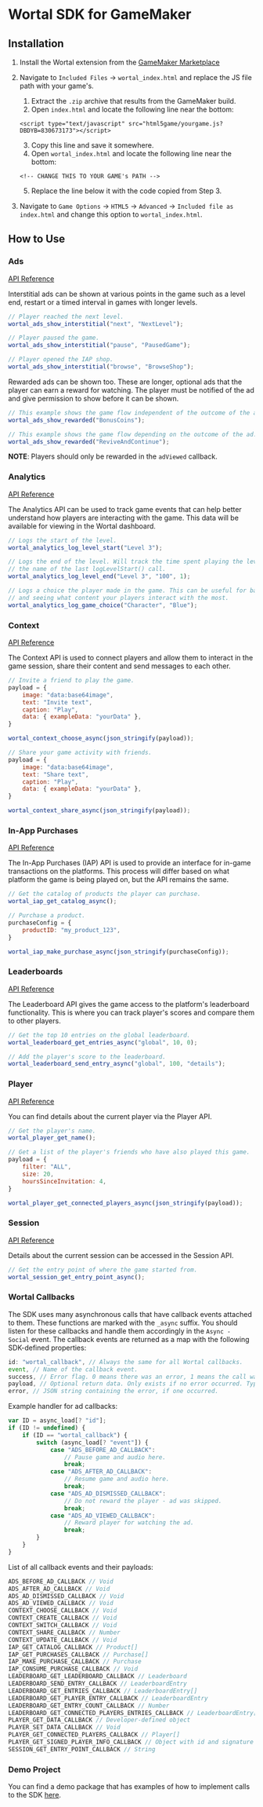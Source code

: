 # Wortal SDK for GameMaker

## Installation
1. Install the Wortal extension from the [GameMaker Marketplace](https://marketplace.yoyogames.com/assets/11217/wortal)
2. Navigate to `Included Files` -> `wortal_index.html` and replace the JS file path with your game's.
   1. Extract the `.zip` archive that results from the GameMaker build.
   2. Open `index.html` and locate the following line near the bottom:

   `<script type="text/javascript" src="html5game/yourgame.js?DBDYB=830673173"></script>`

   3. Copy this line and save it somewhere.
   4. Open `wortal_index.html` and locate the following line near the bottom:

   `<!-- CHANGE THIS TO YOUR GAME's PATH -->`

   5. Replace the line below it with the code copied from Step 3.
3. Navigate to `Game Options` -> `HTML5` -> `Advanced` -> `Included file as index.html` and change this option to `wortal_index.html`.

## How to Use

### Ads

[API Reference](https://sdk.html5gameportal.com/api/ads/)

Interstitial ads can be shown at various points in the game such as a level end, restart or a timed
interval in games with longer levels.

```javascript
// Player reached the next level.
wortal_ads_show_interstitial("next", "NextLevel");

// Player paused the game.
wortal_ads_show_interstitial("pause", "PausedGame");

// Player opened the IAP shop.
wortal_ads_show_interstitial("browse", "BrowseShop");
```

Rewarded ads can be shown too. These are longer, optional ads that the player can earn a reward for watching. The player
must be notified of the ad and give permission to show before it can be shown.

```javascript
// This example shows the game flow independent of the outcome of the ad.
wortal_ads_show_rewarded("BonusCoins");

// This example shows the game flow depending on the outcome of the ad.
wortal_ads_show_rewarded("ReviveAndContinue");
```

**NOTE**: Players should only be rewarded in the `adViewed` callback.

### Analytics

[API Reference](https://sdk.html5gameportal.com/api/analytics/)

The Analytics API can be used to track game events that can help better understand how players are interacting with
the game. This data will be available for viewing in the Wortal dashboard.

```javascript
// Logs the start of the level.
wortal_analytics_log_level_start("Level 3");

// Logs the end of the level. Will track the time spent playing the level if the name matches
// the name of the last logLevelStart() call.
wortal_analytics_log_level_end("Level 3", "100", 1);

// Logs a choice the player made in the game. This can be useful for balancing the game
// and seeing what content your players interact with the most.
wortal_analytics_log_game_choice("Character", "Blue");
```

### Context

[API Reference](https://sdk.html5gameportal.com/api/context/)

The Context API is used to connect players and allow them to interact in the game session, share their content
and send messages to each other.

```javascript
// Invite a friend to play the game.
payload = {
    image: "data:base64image",
    text: "Invite text",
    caption: "Play",
    data: { exampleData: "yourData" },
}

wortal_context_choose_async(json_stringify(payload));

// Share your game activity with friends.
payload = {
    image: "data:base64image",
    text: "Share text",
    caption: "Play",
    data: { exampleData: "yourData" },
}

wortal_context_share_async(json_stringify(payload));
```

### In-App Purchases

[API Reference](https://sdk.html5gameportal.com/api/iap/)

The In-App Purchases (IAP) API is used to provide an interface for in-game transactions on the platforms.
This process will differ based on what platform the game is being played on, but the API remains the same.

```javascript
// Get the catalog of products the player can purchase.
wortal_iap_get_catalog_async();

// Purchase a product.
purchaseConfig = {
    productID: "my_product_123",
}

wortal_iap_make_purchase_async(json_stringify(purchaseConfig));
```

### Leaderboards

[API Reference](https://sdk.html5gameportal.com/api/leaderboard/)

The Leaderboard API gives the game access to the platform's leaderboard functionality. This is where
you can track player's scores and compare them to other players.

```javascript
// Get the top 10 entries on the global leaderboard.
wortal_leaderboard_get_entries_async("global", 10, 0);

// Add the player's score to the leaderboard.
wortal_leaderboard_send_entry_async("global", 100, "details");
```

### Player

[API Reference](https://sdk.html5gameportal.com/api/player/)

You can find details about the current player via the Player API.

```javascript
// Get the player's name.
wortal_player_get_name();

// Get a list of the player's friends who have also played this game.
payload = {
    filter: "ALL",
    size: 20,
    hoursSinceInvitation: 4,
}

wortal_player_get_connected_players_async(json_stringify(payload));
```

### Session

[API Reference](https://sdk.html5gameportal.com/api/session/)

Details about the current session can be accessed in the Session API.

```javascript
// Get the entry point of where the game started from.
wortal_session_get_entry_point_async();
```

### Wortal Callbacks
The SDK uses many asynchronous calls that have callback events attached to them. These functions are marked with the `_async` suffix.
You should listen for these callbacks and handle them accordingly in the `Async - Social` event.
The callback events are returned as a map with the following SDK-defined properties:

```javascript
id: "wortal_callback", // Always the same for all Wortal callbacks.
event, // Name of the callback event.
success, // Error flag. 0 means there was an error, 1 means the call was successful.
payload, // Optional return data. Only exists if no error occurred. Type varies based on the caller.
error, // JSON string containing the error, if one occurred.
```

Example handler for ad callbacks:

```javascript
var ID = async_load[? "id"];
if (ID != undefined) {
    if (ID == "wortal_callback") {
        switch (async_load[? "event"]) {
            case "ADS_BEFORE_AD_CALLBACK":
                // Pause game and audio here.
                break;
            case "ADS_AFTER_AD_CALLBACK":
                // Resume game and audio here.
                break;
            case "ADS_AD_DISMISSED_CALLBACK":
                // Do not reward the player - ad was skipped.
                break;
            case "ADS_AD_VIEWED_CALLBACK":
                // Reward player for watching the ad.
                break;
        }
    }
}
```

List of all callback events and their payloads:

```javascript
ADS_BEFORE_AD_CALLBACK // Void
ADS_AFTER_AD_CALLBACK // Void
ADS_AD_DISMISSED_CALLBACK // Void
ADS_AD_VIEWED_CALLBACK // Void
CONTEXT_CHOOSE_CALLBACK // Void
CONTEXT_CREATE_CALLBACK // Void
CONTEXT_SWITCH_CALLBACK // Void
CONTEXT_SHARE_CALLBACK // Number
CONTEXT_UPDATE_CALLBACK // Void
IAP_GET_CATALOG_CALLBACK // Product[]
IAP_GET_PURCHASES_CALLBACK // Purchase[]
IAP_MAKE_PURCHASE_CALLBACK // Purchase
IAP_CONSUME_PURCHASE_CALLBACK // Void
LEADERBOARD_GET_LEADERBOARD_CALLBACK // Leaderboard
LEADERBOARD_SEND_ENTRY_CALLBACK // LeaderboardEntry
LEADERBOARD_GET_ENTRIES_CALLBACK // LeaderboardEntry[]
LEADERBOARD_GET_PLAYER_ENTRY_CALLBACK // LeaderboardEntry
LEADERBOARD_GET_ENTRY_COUNT_CALLBACK // Number
LEADERBOARD_GET_CONNECTED_PLAYERS_ENTRIES_CALLBACK // LeaderboardEntry[]
PLAYER_GET_DATA_CALLBACK // Developer-defined object
PLAYER_SET_DATA_CALLBACK // Void
PLAYER_GET_CONNECTED_PLAYERS_CALLBACK // Player[]
PLAYER_GET_SIGNED_PLAYER_INFO_CALLBACK // Object with id and signature
SESSION_GET_ENTRY_POINT_CALLBACK // String
```

### Demo Project

You can find a demo package that has examples of how to implement calls to the SDK [here](https://github.com/Digital-Will-Inc/wortal-sdk-game-maker/blob/master/demo/jp.co.digitalwill.wortal.demo.yymps).
